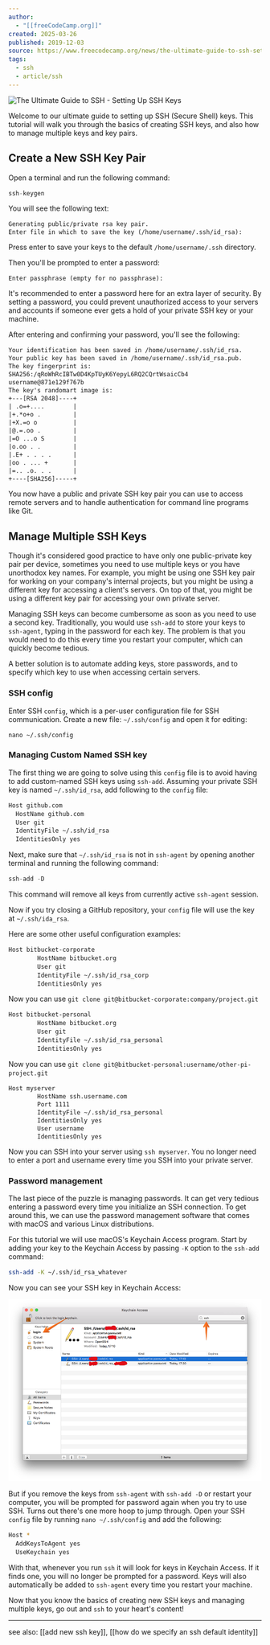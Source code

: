 ```yaml
---
author:
  - "[[freeCodeCamp.org]]"
created: 2025-03-26
published: 2019-12-03
source: https://www.freecodecamp.org/news/the-ultimate-guide-to-ssh-setting-up-ssh-keys/
tags:
  - ssh
  - article/ssh
---
```

![The Ultimate Guide to SSH - Setting Up SSH Keys](https://cdn-media-2.freecodecamp.org/w1280/5f9c9ee3740569d1a4ca3fb6.jpg)

Welcome to our ultimate guide to setting up SSH (Secure Shell) keys. This tutorial will walk you through the basics of creating SSH keys, and also how to manage multiple keys and key pairs.

## Create a New SSH Key Pair

Open a terminal and run the following command:

```c
ssh-keygen
```

You will see the following text:

```text
Generating public/private rsa key pair.
Enter file in which to save the key (/home/username/.ssh/id_rsa):
```

Press enter to save your keys to the default `/home/username/.ssh` directory.

Then you'll be prompted to enter a password:

```text
Enter passphrase (empty for no passphrase):
```

It's recommended to enter a password here for an extra layer of security. By setting a password, you could prevent unauthorized access to your servers and accounts if someone ever gets a hold of your private SSH key or your machine.

After entering and confirming your password, you'll see the following:

```text
Your identification has been saved in /home/username/.ssh/id_rsa.
Your public key has been saved in /home/username/.ssh/id_rsa.pub.
The key fingerprint is:
SHA256:/qRoWhRcIBTw0D4KpTUyK6YepyL6RQ2CQrtWsaicCb4 username@871e129f767b
The key's randomart image is:
+---[RSA 2048]----+
| .o=+....        |
|+.*o+o .         |
|+X.=o o          |
|@.=.oo .         |
|=O ...o S        |
|o.oo . .         |
|.E+ . . . .      |
|oo . ... +       |
|=.. .o. . .      |
+----[SHA256]-----+
```

You now have a public and private SSH key pair you can use to access remote servers and to handle authentication for command line programs like Git.

## Manage Multiple SSH Keys

Though it's considered good practice to have only one public-private key pair per device, sometimes you need to use multiple keys or you have unorthodox key names. For example, you might be using one SSH key pair for working on your company's internal projects, but you might be using a different key for accessing a client's servers. On top of that, you might be using a different key pair for accessing your own private server.

Managing SSH keys can become cumbersome as soon as you need to use a second key. Traditionally, you would use `ssh-add` to store your keys to `ssh-agent`, typing in the password for each key. The problem is that you would need to do this every time you restart your computer, which can quickly become tedious.

A better solution is to automate adding keys, store passwords, and to specify which key to use when accessing certain servers.

### SSH config

Enter SSH `config`, which is a per-user configuration file for SSH communication. Create a new file: `~/.ssh/config` and open it for editing:

```text
nano ~/.ssh/config
```

### Managing Custom Named SSH key

The first thing we are going to solve using this `config` file is to avoid having to add custom-named SSH keys using `ssh-add`. Assuming your private SSH key is named `~/.ssh/id_rsa`, add following to the `config` file:

```bash
Host github.com
  HostName github.com
  User git
  IdentityFile ~/.ssh/id_rsa
  IdentitiesOnly yes
```

Next, make sure that `~/.ssh/id_rsa` is not in `ssh-agent` by opening another terminal and running the following command:

```c
ssh-add -D
```

This command will remove all keys from currently active `ssh-agent` session.

Now if you try closing a GitHub repository, your `config` file will use the key at `~/.ssh/ida_rsa`.

Here are some other useful configuration examples:

```bash
Host bitbucket-corporate
        HostName bitbucket.org
        User git
        IdentityFile ~/.ssh/id_rsa_corp
        IdentitiesOnly yes
```

Now you can use `git clone git@bitbucket-corporate:company/project.git`

```bash
Host bitbucket-personal
        HostName bitbucket.org
        User git
        IdentityFile ~/.ssh/id_rsa_personal
        IdentitiesOnly yes
```

Now you can use `git clone git@bitbucket-personal:username/other-pi-project.git`

```text
Host myserver
        HostName ssh.username.com
        Port 1111
        IdentityFile ~/.ssh/id_rsa_personal
        IdentitiesOnly yes
        User username
        IdentitiesOnly yes
```

Now you can SSH into your server using `ssh myserver`. You no longer need to enter a port and username every time you SSH into your private server.

### Password management

The last piece of the puzzle is managing passwords. It can get very tedious entering a password every time you initialize an SSH connection. To get around this, we can use the password management software that comes with macOS and various Linux distributions.

For this tutorial we will use macOS's Keychain Access program. Start by adding your key to the Keychain Access by passing `-K` option to the `ssh-add` command:

```bash
ssh-add -K ~/.ssh/id_rsa_whatever
```

Now you can see your SSH key in Keychain Access:

![Keychain Access](https://raw.githubusercontent.com/fvoska/guides/master/static/images/pages/ssh/managing-multiple-ssh-keys/keychain-access.png)

But if you remove the keys from `ssh-agent` with `ssh-add -D` or restart your computer, you will be prompted for password again when you try to use SSH. Turns out there's one more hoop to jump through. Open your SSH `config` file by running `nano ~/.ssh/config` and add the following:

```bash
Host *
  AddKeysToAgent yes
  UseKeychain yes
```

With that, whenever you run `ssh` it will look for keys in Keychain Access. If it finds one, you will no longer be prompted for a password. Keys will also automatically be added to `ssh-agent` every time you restart your machine.

Now that you know the basics of creating new SSH keys and managing multiple keys, go out and `ssh` to your heart's content!

___

see also: [[add new ssh key]], [[how do we specify an ssh default identity]]